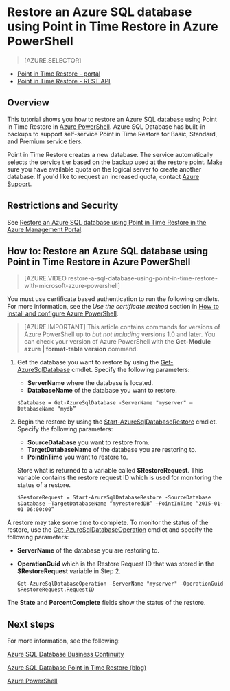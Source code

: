<properties 
   pageTitle="Restore an Azure SQL database using Point in Time Restore in Azure PowerShell" 
   description="Point in Time Restore, Windows Azure SQL Database, restore database, recover database, Azure PowerShell" 
   services="sql-database" 
   documentationCenter="" 
   authors="elfisher" 
   manager="jeffreyg" 
   editor="v-romcal"/>

<tags
	ms.service="sql-database"
	ms.date="10/08/2015"
	wacn.date=""/>

# Restore an Azure SQL database using Point in Time Restore in Azure PowerShell

> [AZURE.SELECTOR]
- [Point in Time Restore - portal](/documentation/articles/sql-database-point-in-time-restore-tutorial-management-portal)
- [Point in Time Restore - REST API](/documentation/articles/sql-database-point-in-time-restore-tutorial-rest) 

## Overview

This tutorial shows you how to restore an Azure SQL database using Point in Time Restore in [Azure PowerShell](/documentation/articles/powershell-install-configure). Azure SQL Database has built-in backups to support self-service Point in Time Restore for Basic, Standard, and Premium service tiers.

Point in Time Restore creates a new database. The service automatically selects the service tier based on the backup used at the restore point. Make sure you have available quota on the logical server to create another database. If you'd like to request an increased quota, contact [Azure Support](/support/contact/).

## Restrictions and Security

See [Restore an Azure SQL database using Point in Time Restore in the Azure Management Portal](/documentation/articles/sql-database-point-in-time-restore-tutorial-management-portal).

## How to: Restore an Azure SQL database using Point in Time Restore in Azure PowerShell

> [AZURE.VIDEO restore-a-sql-database-using-point-in-time-restore-with-microsoft-azure-powershell]

You must use certificate based authentication to run the following cmdlets. For more information, see the *Use the certificate method* section in [How to install and configure Azure PowerShell](/documentation/articles/powershell-install-configure#use-the-certificate-method).

> [AZURE.IMPORTANT] This article contains commands for versions of Azure PowerShell up to *but not including* versions 1.0 and later. You can check your version of Azure PowerShell with the **Get-Module azure | format-table version** command.

1. Get the database you want to restore by using the [Get-AzureSqlDatabase](http://msdn.microsoft.com/zh-cn/library/azure/dn546735.aspx) cmdlet. Specify the following parameters:
	* **ServerName** where the database is located.
	* **DatabaseName** of the database you want to restore.	

	`$Database = Get-AzureSqlDatabase -ServerName "myserver" –DatabaseName “mydb”`

2. Begin the restore by using the [Start-AzureSqlDatabaseRestore](http://msdn.microsoft.com/zh-cn/library/azure/dn720218.aspx) cmdlet. Specify the following parameters:	
	* **SourceDatabase** you want to restore from.
	* **TargetDatabaseName** of the database you are restoring to.
	* **PointInTime** you want to restore to.

	Store what is returned to a variable called **$RestoreRequest**. This variable contains the restore request ID which is used for monitoring the status of a restore. 

	`$RestoreRequest = Start-AzureSqlDatabaseRestore -SourceDatabase $Database –TargetDatabaseName “myrestoredDB” –PointInTime “2015-01-01 06:00:00”`

A restore may take some time to complete. To monitor the status of the restore, use the [Get-AzureSqlDatabaseOperation](http://msdn.microsoft.com/zh-cn/library/azure/dn546738.aspx) cmdlet and specify the following parameters:

* **ServerName** of the database you are restoring to.
* **OperationGuid** which is the Restore Request ID that was stored in the **$RestoreRequest** variable in Step 2.

	`Get-AzureSqlDatabaseOperation –ServerName "myserver" –OperationGuid $RestoreRequest.RequestID`

The **State** and **PercentComplete** fields show the status of the restore. 

## Next steps

For more information, see the following:  

[Azure SQL Database Business Continuity](/documentation/articles/sql-database-business-continuity)

[Azure SQL Database Point in Time Restore (blog)](http://azure.microsoft.com/blog/2014/10/01/azure-sql-database-point-in-time-restore/)

[Azure PowerShell](https://msdn.microsoft.com/zh-cn/library/azure/jj156055.aspx)
 